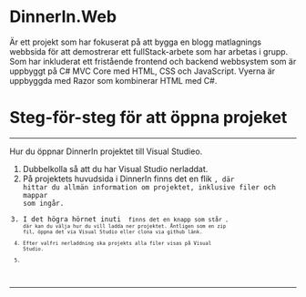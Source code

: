 # DinnerIn.Web 
Är ett projekt som har fokuserat på att bygga en blogg matlagnings webbsida för att demostrerar ett fullStack-arbete som 
har arbetas i grupp. Som har inkluderat ett fristående frontend och backend webbsystem som är uppbyggt på C# MVC Core med 
HTML, CSS och JavaScript. Vyerna är uppbyggda med Razor som kombinerar HTML med C#.
# Steg-för-steg för att öppna projeket 
*******
Hur du öppnar DinnerIn projektet till Visual Studieo.  
1. Dubbelkolla så att du har Visual Studio nerladdat.
2. På projektets huvudsida i DinnerIn finns det en flik <code>, där hittar du allmän information om projektet, inklusive filer och mappar som ingår. 
3. I det högra hörnet inuti <code> finns det en knapp som står <code>, där kan du välja hur du vill ladda ner projektet. Äntligen
som en zip fil, öppna det via Visual Studio eller clona via github länk.
4. Efter valfri nerladdning ska projekts alla filer visas på Visual Studio.
5. 
*******
